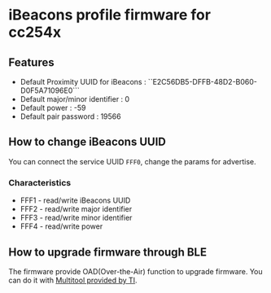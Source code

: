 # iBeacons profile firmware for cc254x 

## Features

* Default Proximity UUID for iBeacons : ``E2C56DB5-DFFB-48D2-B060-D0F5A71096E0```
* Default major/minor identifier : 0
* Default power : -59
* Default pair password : 19566

## How to change iBeacons UUID

You can connect the service UUID ```FFF0```, change the params for advertise. 

### Characteristics

* FFF1 - read/write iBeacons UUID
* FFF2 - read/write major identifier
* FFF3 - read/write minor identifier
* FFF4 - read/write power

## How to upgrade firmware through BLE

The firmware provide OAD(Over-the-Air) function to upgrade firmware. You can do it with [Multitool provided by TI](https://itunes.apple.com/app/id580494818?mt=8).

